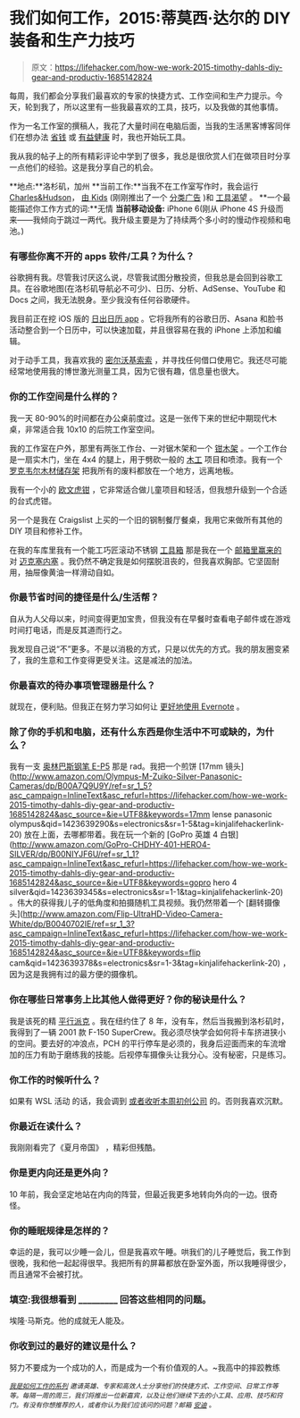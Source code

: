 # 我们如何工作，2015:蒂莫西·达尔的 DIY 装备和生产力技巧

> 原文：<https://lifehacker.com/how-we-work-2015-timothy-dahls-diy-gear-and-productiv-1685142824>

每周，我们都会分享我们最喜欢的专家的快捷方式、工作空间和生产力提示。今天，轮到我了，所以这里有一些我最喜欢的工具，技巧，以及我做的其他事情。



作为一名工作室的撰稿人，我花了大量时间在电脑后面，当我的生活黑客博客同伴们在想办法 [省钱](http://twocents.lifehacker.com/) 或 [有益健康](http://vitals.lifehacker.com/) 时，我也开始玩工具。

我从我的帖子上的所有精彩评论中学到了很多，我总是很欣赏人们在做项目时分享一点他们的经验。这是我分享自己的机会。

**地点:**洛杉矶，加州
**当前工作:**当我不在工作室写作时，我会运行[Charles&Hudson](http://www.charlesandhudson.com/)， [由 Kids](http://builtbykids.com) (刚刚推出了一个 [分类广告](https://classifieds.builtbykids.com/) )和 [工具渴望](http://toolcrave.com) 。
**一个最能描述你工作方式的词:**无情
**当前移动设备:** iPhone 6(刚从 iPhone 4S 升级而来——我倾向于跳过一两代。我升级主要是为了持续两个多小时的慢动作视频和电池。)

### **有哪些你离不开的 apps 软件/工具？为什么？**

谷歌拥有我。尽管我讨厌这么说，尽管我试图分散投资，但我总是会回到谷歌工具。在谷歌地图(在洛杉矶导航必不可少)、日历、分析、AdSense、YouTube 和 Docs 之间，我无法脱身。至少我没有任何谷歌硬件。

我目前正在挖 iOS 版的 [日出日历 app](https://calendar.sunrise.am/) 。它将我所有的谷歌日历、Asana 和脸书活动整合到一个日历中，可以快速加载，并且很容易在我的 iPhone 上添加和编辑。

对于动手工具，我喜欢我的 [密尔沃基索索](https://lifehacker.com/tool-school-the-demolition-and-diy-ready-reciprocatin-1669345425) ，并寻找任何借口使用它。我还尽可能经常地使用我的博世激光测量工具，因为它很有趣，信息量也很大。

### 你的工作空间是什么样的？

我一天 80-90%的时间都在办公桌前度过。这是一张传下来的世纪中期现代木桌，非常适合我 10x10 的后院工作室空间。

我的工作室在户外，那里有两张工作台、一对锯木架和一个 [钳木架](http://www.amazon.com/Rockwell-RK9000-Jawhorse/dp/B0018MRUN4?asc_campaign=InlineText&asc_refurl=https://lifehacker.com/how-we-work-2015-timothy-dahls-diy-gear-and-productiv-1685142824&asc_source=&tag=kinjalifehackerlink-20) 。一个工作台是一扇实木门，坐在 4x4 的腿上，用于劈砍一般的 [木工](http://workshop.lifehacker.com/tool-school-start-basic-woodworking-with-a-jigsaw-1678988649) 项目和喷漆。我有一个 [罗克韦尔木材储存架](http://www.amazon.com/Rockwell-RK9019-Lumber-Storage-Organizer/dp/B005BTLY8M?asc_campaign=InlineText&asc_refurl=https://lifehacker.com/how-we-work-2015-timothy-dahls-diy-gear-and-productiv-1685142824&asc_source=&tag=kinjalifehackerlink-20) 把我所有的废料都放在一个地方，远离地板。

我有一个小的 [欧文虎钳](http://builtbykids.com/every-workshop-needs-a-vise-clamp/) ，它非常适合做儿童项目和轻活，但我想升级到一个合适的台式虎钳。

另一个是我在 Craigslist 上买的一个旧的钢制餐厅餐桌，我用它来做所有其他的 DIY 项目和修补工作。

在我的车库里我有一个能工巧匠滚动不锈钢 [工具箱](http://www.craftsman.com/craftsman-42inch-20-drawer-ball-bearing-slides-wall/p-00929774000P?prdNo=9&blockNo=21&blockType=G21) 那是我在一个 [邮箱里赢来的](https://www.youtube.com/watch?v=xSRWmxgiykM) 对 [迈克塞内塞](https://twitter.com/msenese) 。我仍然不确定我是如何摆脱沮丧的，但我喜欢胸部。它坚固耐用，抽屉像黄油一样滑动自如。

### 你最节省时间的捷径是什么/生活帮？

自从为人父母以来，时间变得更加宝贵，但我没有在早餐时查看电子邮件或在游戏时间打电话，而是反其道而行之。

我发现自己说“不”更多。不是以消极的方式，只是以优先的方式。我的朋友圈变紧了，我的生意和工作变得更受关注。这是减法的加法。

### 你最喜欢的待办事项管理器是什么？

就现在，便利贴。但我正在努力学习如何让 [更好地使用 Evernote](https://lifehacker.com/ive-been-using-evernote-all-wrong-heres-why-its-actual-5989980) 。

### 除了你的手机和电脑，还有什么东西是你生活中不可或缺的，为什么？

我有一支 [奥林巴斯钢笔 E-P5](http://www.amazon.com/Olympus-Compact-System-Camera-3-Inch/dp/B00CI3R71C?asc_campaign=InlineText&asc_refurl=https://lifehacker.com/how-we-work-2015-timothy-dahls-diy-gear-and-productiv-1685142824&asc_source=&tag=kinjalifehackerlink-20) 那是 rad。我把一个煎饼 [17mm 镜头](http://www.amazon.com/Olympus-M-Zuiko-Silver-Panasonic-Cameras/dp/B00A7Q9U9Y/ref=sr_1_5?asc_campaign=InlineText&asc_refurl=https://lifehacker.com/how-we-work-2015-timothy-dahls-diy-gear-and-productiv-1685142824&asc_source=&ie=UTF8&keywords=17mm lense panasonic olympus&qid=1423639290&s=electronics&sr=1-5&tag=kinjalifehackerlink-20) 放在上面，去哪都带着。我在玩一个新的 [GoPro 英雄 4 白银](http://www.amazon.com/GoPro-CHDHY-401-HERO4-SILVER/dp/B00NIYJF6U/ref=sr_1_1?asc_campaign=InlineText&asc_refurl=https://lifehacker.com/how-we-work-2015-timothy-dahls-diy-gear-and-productiv-1685142824&asc_source=&ie=UTF8&keywords=gopro hero 4 silver&qid=1423639345&s=electronics&sr=1-1&tag=kinjalifehackerlink-20) 。伟大的获得我儿子的低角度和拍摄随机工具视频。我仍然带着一个 [翻转摄像头](http://www.amazon.com/Flip-UltraHD-Video-Camera-White/dp/B0040702IE/ref=sr_1_3?asc_campaign=InlineText&asc_refurl=https://lifehacker.com/how-we-work-2015-timothy-dahls-diy-gear-and-productiv-1685142824&asc_source=&ie=UTF8&keywords=flip cam&qid=1423639378&s=electronics&sr=1-3&tag=kinjalifehackerlink-20) ，因为这是我拥有过的最方便的摄像机。

### 你在哪些日常事务上比其他人做得更好？你的秘诀是什么？

我是该死的精 [平行派克](https://lifehacker.com/the-right-way-to-parallel-park-step-by-step-1461902768) 。我在纽约住了 8 年，没有车，然后当我搬到洛杉矶时，我得到了一辆 2001 款 F-150 SuperCrew。我必须尽快学会如何将卡车挤进狭小的空间。要去好的冲浪点，PCH 的平行停车是必须的，我身后迎面而来的车流增加的压力有助于磨练我的技能。后视停车摄像头让我分心。没有秘密，只是练习。

### 你工作的时候听什么？

如果有 WSL 活动 的话，我会调到 [或者收听本周初创公司](http://www.worldsurfleague.com/) 的。否则我喜欢沉默。

### 你最近在读什么？

我刚刚看完了《夏月帝国》 ，精彩但残酷。

### 你是更内向还是更外向？

10 年前，我会坚定地站在内向的阵营，但最近我更多地转向外向的一边。很奇怪。

### 你的睡眠规律是怎样的？

幸运的是，我可以少睡一会儿，但是我喜欢午睡。哄我们的儿子睡觉后，我工作到很晚，我和他一起起得很早。我把所有的屏幕都放在卧室外面，所以我睡得很少，而且通常不会被打扰。

### 填空:我很想看到 _________ 回答这些相同的问题。

埃隆·马斯克。他的成就无人能及。

### 你收到过的最好的建议是什么？

努力不要成为一个成功的人，而是成为一个有价值观的人。~我高中的摔跤教练

<small></small>*[<small>*我是如何工作的系列*</small>](http://lifehacker.com/how-i-work/) <small>*邀请英雄、专家和高效人士分享他们的快捷方式、工作空间、日常工作等等。每隔一周的周三，我们将推出一位新嘉宾，以及让他们继续下去的小工具、应用、技巧和窍门。有没有你想推荐的人，或者你认为我们应该问的问题？邮箱*</small> [<small>*安迪*</small>](mailto:andy@lifehacker.com) <small>*。*</small>*